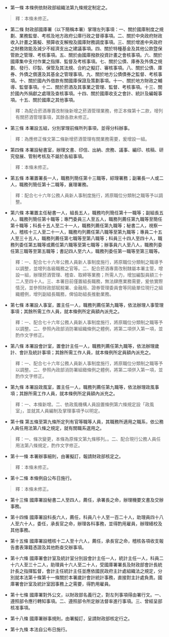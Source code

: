 * 第一條 本條例依財政部組織法第九條規定制定之。

> 釋：本條未修正。

* 第二條 財政部國庫署（以下簡稱本署）掌理左列事項：一、關於國庫制度之規劃、業務監督、考核及地方政府公庫行政之督導事項。二、關於中央政府財政收入計畫之籌擬、預算收支解撥及國庫財務調度事項。三、關於增進中央政府之財務效能及減少不經濟支出之建議事項。四、關於特種基金及其他公款暨保管款之管理、考核事項。五、關於由國庫撥款投資計畫之會核事項。六、關於國庫集中支付作業之指揮、監督及考核事項。七、關於公債、庫券及外債之規劃、發行、印製、保管及其法規、合約之擬訂、審核事項。八、關於公債、庫券、外債之償還及其基金之管理事項。九、關於地方公債債券之監督、考核事項。十、關於國內外借款有關國庫保證及策劃事項。十一、關於地方財政之輔導、監督事項。十二、關於菸酒及其事業之管理、監督、考核事項。十三、關於國內外捐獻之處理及查核事項。十四、關於國庫收支之會計、統計及編報事項。十五、關於國庫之其他事項。

> 釋：為配合菸酒專賣改制後新增之菸酒管理業務，修正本條第十二款，增列有關菸酒管理事項，其餘各款未修正。

* 第三條 本署設五組，分別掌理前條所列事項，並得分科辦事。

> 釋：為應修正條文第二條新增菸酒管理有關業務需要，爰增設一組。

* 第四條 本署設秘書室，辦理文書、印信、出納、庶務、議事、編印、核稿、研究發展、管制考核及不屬於各組事項。

> 釋：本條未修正。

* 第五條 本署置署長一人，職務列簡任第十三職等，綜理署務；副署長一人或二人，職務列簡任第十二職等，襄理署務。

> 釋：配合七十六年公務人員新人事制度施行，將原職位分類制之職等予以調整。

* 第六條 本署置主任秘書一人，組長五人，職務均列簡任第十一職等；副組長五人，職務列簡任第十職等；專門委員三人至五人，職務列薦任第九職等至簡任第十職等；科長十五人至二十一人，職務列薦任第九職等；秘書二人，視察一人，稽核十三人至二十一人，職務均列薦任第八職等至第九職等；專員二十五人至三十五人，職務列薦任第七職等至第八職等；科員三十四人至四十人，職務列委任第五職等或薦任第六職等至第七職等；辦事員六人至八人，職務列委任第三職等至第五職等；書記四人至六人，職務列委任第一職等至第三職等。

> 釋：一、配合七十六年公務人員新人事制度施行，將原職位分類制之職導予以調整，並增列各級職務之官等。二、配合菸酒專賣改制隸屬本署主管，增設一組，辦理菸酒管理、稽查、取締等業務；所需人力，增加編製員額三十二人至四十人。三、本署目前僅置組長職務，無法肆應業務需要，爰依實際情況，並參照財政部賦稅署、金融局、證券管理委員會等同級單位現行之組織體例，增列副組長職務，俾協助組長推動業務。

* 第七條 本署設人事室，置主任一人，職務列薦任第九職等，依法辦理人事管理事項；其餘所需工作人員，就本條例所定員額內派充之。

> 釋：一、配合七十六年公務人員新人事制度施行，將原職位分類制之職等予以調整。二、參照內政部消防署組織條例之體例，將第二項併入第一項，並酌作文字修正。

* 第八條 本署設會計室，置會計主任一人，職務列薦任第九職等，依法辦理歲計、會計及統計事項；其餘所需工作人員，就本條例所定員額內派充之。

> 釋：一、配合七十六年公務人員新人事制度施行，將原職位分類制之職等予以調整。二、參照內政部消防署組緻條例之體例，將第二項併入第一項，並酌作文字修正。

* 第九條 本署設政風室，置主任一人，職務列薦任第九職等，依法辦理政風事項；其餘所需工作人員，就本條例所定員額內派充之。

> 釋：一、本條新增。二、依政風機構人員設置條例第六條規定設「政風室」，並就其人員編制及掌理事項予以明定。

* 第十條 第五條至第九條所定列有官等職等人員，其職務所適用之職系，依公務人員任用法第八條之規定，就有關職系選用之。

> 釋：一、條次變更，本條為原條文第九條移列。。二、配合現行公務人員任用法第八條規定，酌作文字修正。

* 第十一條 本署辦事細則，由署擬訂，報請財政部核定之。

> 釋：本條未修正。

* 第十二條 本條例自公布日施行。

> 釋：本條未修正。

* 第十三條 國庫署設秘書二人至四人，薦任，承署長之命，辦理機要文書及交辦事務。

* 第十四條 國庫署設科長六人，薦任，科員八十人至一百二十人，助理員四十八人至六十人，委任，承長官之命，辦理各科事務，並得酌用雇員，辦理繕校及其他事務。

* 第十五條 國庫署設稽核十二人至十六人，薦任，承長官之命，稽核各項收支報告書表簿籍憑證及其他飭查交辦事項。

* 第十六條 國庫署會計室及統計室分別設會計主任一人，統計主任一人，科員二十六人至三十二人，助理員十六人至二十人，受國庫署署長及財政部會計長統計長之指揮監督，會計主任統計主任並應依國民政府主計處組織法之規定，分別就本法第十條第十一條關於本署歲計會計統計事務，直接對主計處負責。國庫署會計室及統計室因事務上之需要，得酌用雇員。

* 第十七條 國庫署對外公文，以財政部名義行之，對左列事項得由署行文。一、遵照部令應行轉知事項。二、遵照部令所定辦法督率進行事項。三、曾經呈部核准事項。

* 第十八條 國庫署辦事規則，由署擬訂，呈請財政部核定行之。

* 第十九條 本法自公布日施行。

